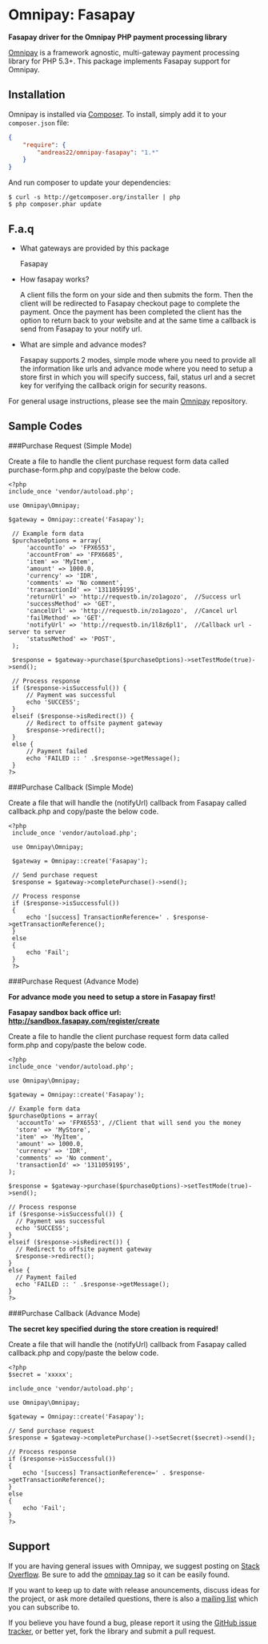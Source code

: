 # Omnipay: Fasapay

**Fasapay driver for the Omnipay PHP payment processing library**

[Omnipay](https://github.com/thephpleague/omnipay) is a framework agnostic, multi-gateway payment
processing library for PHP 5.3+. This package implements Fasapay support for Omnipay.

## Installation

Omnipay is installed via [Composer](http://getcomposer.org/). To install, simply add it
to your `composer.json` file:

```json
{
    "require": {
        "andreas22/omnipay-fasapay": "1.*"
    }
}
```

And run composer to update your dependencies:

    $ curl -s http://getcomposer.org/installer | php
    $ php composer.phar update

## F.a.q

* What gateways are provided by this package

    Fasapay

* How fasapay works?

    A client fills the form on your side and then submits the form. Then the client will be redirected to Fasapay
    checkout page to complete the payment. Once the payment has been completed the client has the option to return 
    back to your website and at the same time a callback is send from Fasapay to your notify url.

* What are simple and advance modes?

    Fasapay supports 2 modes, simple mode where you need to provide all the information like urls and advance mode
    where you need to setup a store first in which you will specify success, fail, status url and a secret key
    for verifying the callback origin for security reasons.

For general usage instructions, please see the main [Omnipay](https://github.com/thephpleague/omnipay)
repository.

## Sample Codes

###Purchase Request (Simple Mode)

Create a file to handle the client purchase request form data called purchase-form.php and copy/paste the below code.

    <?php
    include_once 'vendor/autoload.php';

    use Omnipay\Omnipay;

    $gateway = Omnipay::create('Fasapay');

     // Example form data
     $purchaseOptions = array(
         'accountTo' => 'FPX6553',
         'accountFrom' => 'FPX6685',
         'item' => 'MyItem',
         'amount' => 1000.0,
         'currency' => 'IDR',
         'comments' => 'No comment',
         'transactionId' => '1311059195',
         'returnUrl' => 'http://requestb.in/zo1agozo',  //Success url
         'successMethod' => 'GET',
         'cancelUrl' => 'http://requestb.in/zo1agozo',  //Cancel url
         'failMethod' => 'GET',
         'notifyUrl' => 'http://requestb.in/1l8z6pl1',  //Callback url - server to server
         'statusMethod' => 'POST',
     );
    
     $response = $gateway->purchase($purchaseOptions)->setTestMode(true)->send();
    
     // Process response
     if ($response->isSuccessful()) {
         // Payment was successful
         echo 'SUCCESS';
     }
     elseif ($response->isRedirect()) {
         // Redirect to offsite payment gateway
         $response->redirect();
     }
     else {
         // Payment failed
         echo 'FAILED :: ' .$response->getMessage();
     }
    ?>

###Purchase Callback (Simple Mode)

Create a file that will handle the (notifyUrl) callback from Fasapay called callback.php and copy/paste the below code.
 
    <?php
     include_once 'vendor/autoload.php';
    
     use Omnipay\Omnipay;
    
     $gateway = Omnipay::create('Fasapay');
    
     // Send purchase request
     $response = $gateway->completePurchase()->send();
    
     // Process response
     if ($response->isSuccessful())
     {
         echo '[success] TransactionReference=' . $response->getTransactionReference();
     }
     else
     {
         echo 'Fail';
     }
     ?>

###Purchase Request (Advance Mode)

 **For advance mode you need to setup a store in Fasapay first!**

 **Fasapay sandbox back office url: http://sandbox.fasapay.com/register/create**

 Create a file to handle the client purchase request form data called form.php and copy/paste the below code.
    
    <?php
    include_once 'vendor/autoload.php';
    
    use Omnipay\Omnipay;
    
    $gateway = Omnipay::create('Fasapay');
    
    // Example form data
    $purchaseOptions = array(
      'accountTo' => 'FPX6553', //Client that will send you the money
      'store' => 'MyStore',
      'item' => 'MyItem',
      'amount' => 1000.0,
      'currency' => 'IDR',
      'comments' => 'No comment',
      'transactionId' => '1311059195',
    );
    
    $response = $gateway->purchase($purchaseOptions)->setTestMode(true)->send();
    
    // Process response
    if ($response->isSuccessful()) {
      // Payment was successful
      echo 'SUCCESS';
    }
    elseif ($response->isRedirect()) {
      // Redirect to offsite payment gateway
      $response->redirect();
    }
    else {
      // Payment failed
      echo 'FAILED :: ' .$response->getMessage();
    }
    ?>

###Purchase Callback (Advance Mode)

**The secret key specified during the store creation is required!**

Create a file that will handle the (notifyUrl) callback from Fasapay called callback.php and copy/paste the below code.
  
    <?php
    $secret = 'xxxxx';
    
    include_once 'vendor/autoload.php';
    
    use Omnipay\Omnipay;
    
    $gateway = Omnipay::create('Fasapay');
    
    // Send purchase request
    $response = $gateway->completePurchase()->setSecret($secret)->send();
    
    // Process response
    if ($response->isSuccessful())
    {
        echo '[success] TransactionReference=' . $response->getTransactionReference();
    }
    else
    {
        echo 'Fail';
    }
    ?>


## Support

If you are having general issues with Omnipay, we suggest posting on
[Stack Overflow](http://stackoverflow.com/). Be sure to add the
[omnipay tag](http://stackoverflow.com/questions/tagged/omnipay) so it can be easily found.

If you want to keep up to date with release anouncements, discuss ideas for the project,
or ask more detailed questions, there is also a [mailing list](https://groups.google.com/forum/#!forum/omnipay) which
you can subscribe to.

If you believe you have found a bug, please report it using the [GitHub issue tracker](https://github.com/thephpleague/omnipay-dummy/issues),
or better yet, fork the library and submit a pull request.
